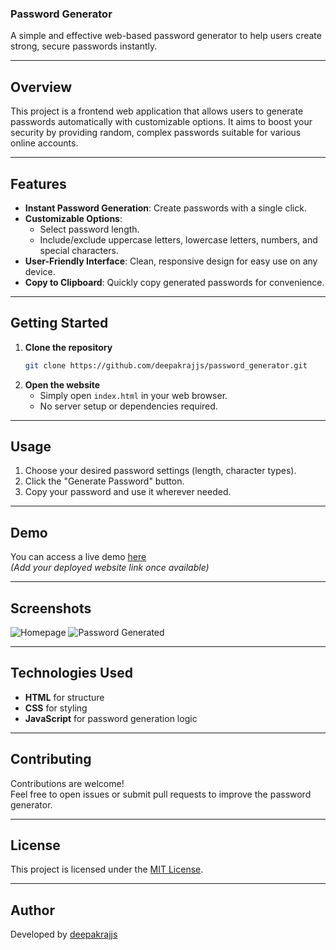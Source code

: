 ### Password Generator

A simple and effective web-based password generator to help users create strong, secure passwords instantly.

---  

## Overview

This project is a frontend web application that allows users to generate passwords automatically with customizable options. It aims to boost your security by providing random, complex passwords suitable for various online accounts.

---

## Features

- **Instant Password Generation**: Create passwords with a single click.
- **Customizable Options**:
  - Select password length.
  - Include/exclude uppercase letters, lowercase letters, numbers, and special characters.
- **User-Friendly Interface**: Clean, responsive design for easy use on any device.
- **Copy to Clipboard**: Quickly copy generated passwords for convenience.

---

## Getting Started

1. **Clone the repository**
   ```bash
   git clone https://github.com/deepakrajjs/password_generator.git
   ```
2. **Open the website**
   - Simply open `index.html` in your web browser.
   - No server setup or dependencies required.

---

## Usage

1. Choose your desired password settings (length, character types).
2. Click the "Generate Password" button.
3. Copy your password and use it wherever needed.

---

## Demo

You can access a live demo [here](#)  
*(Add your deployed website link once available)*

---

## Screenshots

<!-- Add screenshots of your UI here -->
![Homepage](screenshots/homepage.png)
![Password Generated](screenshots/password_generated.png)

---

## Technologies Used

- **HTML** for structure
- **CSS** for styling
- **JavaScript** for password generation logic

---

## Contributing

Contributions are welcome!  
Feel free to open issues or submit pull requests to improve the password generator.

---

## License

This project is licensed under the [MIT License](LICENSE).

---

## Author

Developed by [deepakrajjs](https://github.com/deepakrajjs)

````
